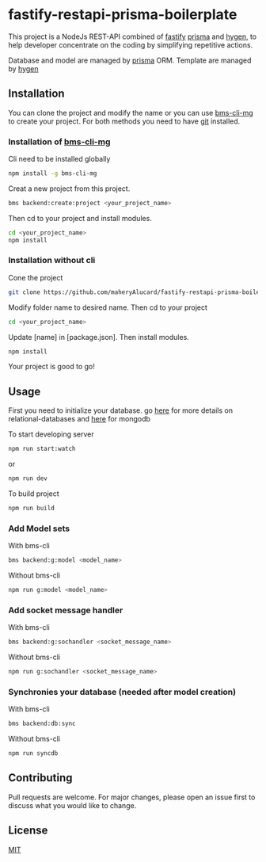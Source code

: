 # fastify-restapi-prisma-boilerplate

This project is a NodeJs REST-API combined of [fastify](https://www.fastify.io/) [prisma](https://www.prisma.io) and [hygen](https://www.hygen.io/), to help developer concentrate on the coding by simplifying repetitive actions.

Database and model are managed by [prisma](https://www.prisma.io) ORM.
Template are managed by [hygen](https://www.hygen.io/)

## Installation

You can clone the project and modify the name or you can use [bms-cli-mg](https://www.npmjs.com/package/bms-cli-mg) to create your project.
For both methods you need to have [git](https://git-scm.com/) installed.

### Installation of [bms-cli-mg](https://www.npmjs.com/package/bms-cli-mg)

Cli need to be installed globally

```bash
npm install -g bms-cli-mg
```

Creat a new project from this project.

```bash
bms backend:create:project <your_project_name>
```

Then cd to your project and install modules.

```bash
cd <your_project_name>
npm install
```

### Installation without cli

Cone the project

```bash
git clone https://github.com/maheryAlucard/fastify-restapi-prisma-boilerplate.git
```

Modify folder name to desired name.
Then cd to your project

```bash
cd <your_project_name>
```

Update [name] in [package.json].
Then install modules.

```bash
npm install
```

Your project is good to go!

## Usage

First you need to initialize your database. go [here](https://www.prisma.io/docs/getting-started/setup-prisma/start-from-scratch/relational-databases/connect-your-database-typescript-postgres) for more details on relational-databases and [here](https://www.prisma.io/docs/getting-started/setup-prisma/start-from-scratch/mongodb/connect-your-database-typescript-mongodb) for mongodb

To start developing server

```bash
npm run start:watch
```

or

```bash
npm run dev
```

To build project

```bash
npm run build
```

### Add Model sets

With bms-cli

```bash
bms backend:g:model <model_name>
```

Without bms-cli

```bash
npm run g:model <model_name>
```

### Add socket message handler

With bms-cli

```bash
bms backend:g:sochandler <socket_message_name>
```

Without bms-cli

```bash
npm run g:sochandler <socket_message_name>
```

### Synchronies your database (needed after model creation)

With bms-cli

```bash
bms backend:db:sync
```

Without bms-cli

```bash
npm run syncdb
```

## Contributing

Pull requests are welcome. For major changes, please open an issue first to discuss what you would like to change.

## License

[MIT](https://choosealicense.com/licenses/mit/)
